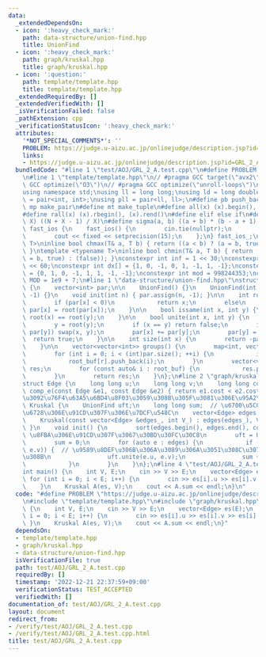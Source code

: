 ```yaml
---
data:
  _extendedDependsOn:
  - icon: ':heavy_check_mark:'
    path: data-structure/union-find.hpp
    title: UnionFind
  - icon: ':heavy_check_mark:'
    path: graph/kruskal.hpp
    title: graph/kruskal.hpp
  - icon: ':question:'
    path: template/template.hpp
    title: template/template.hpp
  _extendedRequiredBy: []
  _extendedVerifiedWith: []
  _isVerificationFailed: false
  _pathExtension: cpp
  _verificationStatusIcon: ':heavy_check_mark:'
  attributes:
    '*NOT_SPECIAL_COMMENTS*': ''
    PROBLEM: https://judge.u-aizu.ac.jp/onlinejudge/description.jsp?id=GRL_2_A
    links:
    - https://judge.u-aizu.ac.jp/onlinejudge/description.jsp?id=GRL_2_A
  bundledCode: "#line 1 \"test/AOJ/GRL_2_A.test.cpp\"\n#define PROBLEM \"https://judge.u-aizu.ac.jp/onlinejudge/description.jsp?id=GRL_2_A\"\
    \n#line 1 \"template/template.hpp\"\n// #pragma GCC target(\"avx2\")\n// #pragma\
    \ GCC optimize(\"O3\")\n// #pragma GCC optimize(\"unroll-loops\")\n#include <bits/stdc++.h>\n\
    using namespace std;\nusing ll = long long;\nusing ld = long double;\nusing pii\
    \ = pair<int, int>;\nusing pll = pair<ll, ll>;\n#define pb push_back\n#define\
    \ mp make_pair\n#define mt make_tuple\n#define all(x) (x).begin(), (x).end()\n\
    #define rall(x) (x).rbegin(), (x).rend()\n#define elif else if\n#define updiv(N,\
    \ X) ((N + X - 1) / X)\n#define sigma(a, b) ((a + b) * (b - a + 1) / 2)\nstruct\
    \ fast_ios {\n    fast_ios() {\n        cin.tie(nullptr);\n        ios::sync_with_stdio(false);\n\
    \        cout << fixed << setprecision(15);\n    };\n} fast_ios_;\ntemplate <typename\
    \ T>\ninline bool chmax(T& a, T b) { return ((a < b) ? (a = b, true) : (false));\
    \ }\ntemplate <typename T>\ninline bool chmin(T& a, T b) { return ((a > b) ? (a\
    \ = b, true) : (false)); }\nconstexpr int inf = 1 << 30;\nconstexpr ll INF = 1LL\
    \ << 60;\nconstexpr int dx[] = {1, 0, -1, 0, 1, -1, 1, -1};\nconstexpr int dy[]\
    \ = {0, 1, 0, -1, 1, 1, -1, -1};\nconstexpr int mod = 998244353;\nconstexpr int\
    \ MOD = 1e9 + 7;\n#line 1 \"data-structure/union-find.hpp\"\nstruct UnionFind\
    \ {\n    vector<int> par;\n\n    UnionFind() {}\n    UnionFind(int n) : par(n,\
    \ -1) {}\n    void init(int n) { par.assign(n, -1); }\n\n    int root(int x) {\n\
    \        if (par[x] < 0)\n            return x;\n        else\n            return\
    \ par[x] = root(par[x]);\n    }\n\n    bool issame(int x, int y) {\n        return\
    \ root(x) == root(y);\n    }\n\n    bool unite(int x, int y) {\n        x = root(x);\n\
    \        y = root(y);\n        if (x == y) return false;\n        if (par[x] >\
    \ par[y]) swap(x, y);\n        par[x] += par[y];\n        par[y] = x;\n      \
    \  return true;\n    }\n\n    int size(int x) {\n        return -par[root(x)];\n\
    \    }\n\n    vector<vector<int>> groups() {\n        map<int, vector<int>> root_buf;\n\
    \        for (int i = 0; i < (int)par.size(); ++i) {\n            int r = root(i);\n\
    \            root_buf[r].push_back(i);\n        }\n        vector<vector<int>>\
    \ res;\n        for (const auto& i : root_buf) {\n            res.push_back(i.second);\n\
    \        }\n        return res;\n    }\n};\n#line 2 \"graph/kruskal.hpp\"\n\n\
    struct Edge {\n    long long u;\n    long long v;\n    long long cost;\n};\nbool\
    \ comp_e(const Edge &e1, const Edge &e2) { return e1.cost < e2.cost; }  // \u8FBA\
    \u3092\u76F4\u63A5\u6BD4\u8F03\u3059\u308B\u305F\u3081\u306E\u95A2\u6570\nstruct\
    \ Kruskal {\n    UnionFind uft;\n    long long sum;  // \u6700\u5C0F\u5168\u57DF\
    \u6728\u306E\u91CD\u307F\u306E\u7DCF\u548C\n    vector<Edge> edges;\n    int V;\n\
    \    Kruskal(const vector<Edge> &edges_, int V_) : edges(edges_), V(V_) { init();\
    \ }\n    void init() {\n        sort(edges.begin(), edges.end(), comp_e);  //\
    \ \u8FBA\u306E\u91CD\u307F\u3067\u30BD\u30FC\u30C8\n        uft = UnionFind(V);\n\
    \        sum = 0;\n        for (auto e : edges) {\n            if (!uft.issame(e.u,\
    \ e.v)) {  // \u9589\u8DEF\u306B\u306A\u3089\u306A\u3051\u308C\u3070\u52A0\u3048\
    \u308B\n                uft.unite(e.u, e.v);\n                sum += e.cost;\n\
    \            }\n        }\n    }\n};\n#line 4 \"test/AOJ/GRL_2_A.test.cpp\"\n\n\
    int main() {\n    int V, E;\n    cin >> V >> E;\n    vector<Edge> es(E);\n   \
    \ for (int i = 0; i < E; i++) {\n        cin >> es[i].u >> es[i].v >> es[i].cost;\n\
    \    }\n    Kruskal A(es, V);\n    cout << A.sum << endl;\n}\n"
  code: "#define PROBLEM \"https://judge.u-aizu.ac.jp/onlinejudge/description.jsp?id=GRL_2_A\"\
    \n#include \"template/template.hpp\"\n#include \"graph/kruskal.hpp\"\n\nint main()\
    \ {\n    int V, E;\n    cin >> V >> E;\n    vector<Edge> es(E);\n    for (int\
    \ i = 0; i < E; i++) {\n        cin >> es[i].u >> es[i].v >> es[i].cost;\n   \
    \ }\n    Kruskal A(es, V);\n    cout << A.sum << endl;\n}"
  dependsOn:
  - template/template.hpp
  - graph/kruskal.hpp
  - data-structure/union-find.hpp
  isVerificationFile: true
  path: test/AOJ/GRL_2_A.test.cpp
  requiredBy: []
  timestamp: '2022-12-21 22:37:59+09:00'
  verificationStatus: TEST_ACCEPTED
  verifiedWith: []
documentation_of: test/AOJ/GRL_2_A.test.cpp
layout: document
redirect_from:
- /verify/test/AOJ/GRL_2_A.test.cpp
- /verify/test/AOJ/GRL_2_A.test.cpp.html
title: test/AOJ/GRL_2_A.test.cpp
---
```

